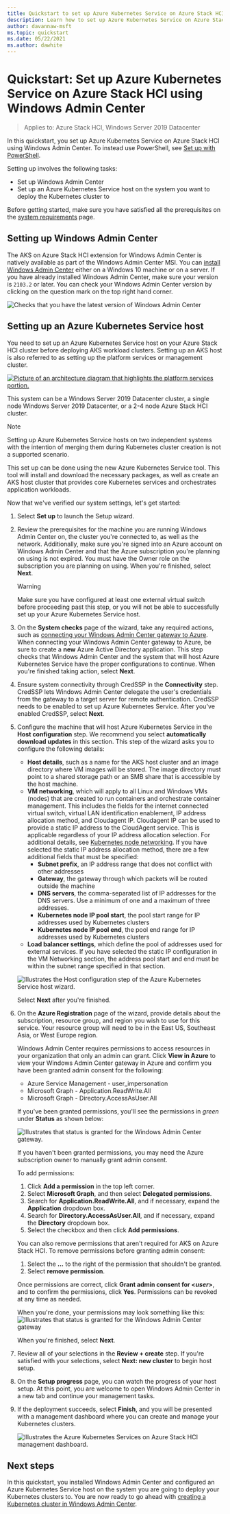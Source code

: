 ```yaml
---
title: Quickstart to set up Azure Kubernetes Service on Azure Stack HCI using Windows Admin Center
description: Learn how to set up Azure Kubernetes Service on Azure Stack HCI using Windows Admin Center
author: davannaw-msft
ms.topic: quickstart
ms.date: 05/22/2021
ms.author: dawhite
---
```


# Quickstart: Set up Azure Kubernetes Service on Azure Stack HCI using Windows Admin Center

> Applies to: Azure Stack HCI, Windows Server 2019 Datacenter

In this quickstart, you set up Azure Kubernetes Service on Azure Stack HCI using Windows Admin Center. To instead use PowerShell, see [Set up with PowerShell](kubernetes-walkthrough-powershell.md).

Setting up involves the following tasks:

* Set up Windows Admin Center
* Set up an Azure Kubernetes Service host on the system you want to deploy the Kubernetes cluster to

Before getting started, make sure you have satisfied all the prerequisites on the [system requirements](.\system-requirements.md) page.

## Setting up Windows Admin Center

The AKS on Azure Stack HCI extension for Windows Admin Center is natively available as part of the Windows Admin Center MSI. You can [install Windows Admin Center](/windows-server/manage/windows-admin-center/deploy/install) either on a Windows 10 machine or on a server. If you have already installed Windows Admin Center, make sure your version is `2103.2` or later. You can check your Windows Admin Center version by clicking on the question mark on the top right hand corner.

![Checks that you have the latest version of Windows Admin Center](.\media\setup\check-wac-version.png)

## Setting up an Azure Kubernetes Service host

You need to set up an Azure Kubernetes Service host on your Azure Stack HCI cluster before deploying AKS workload clusters. Setting up an AKS host is also referred to as setting up the platform services or management cluster.  

[![Picture of an architecture diagram that highlights the platform services portion.](.\media\setup\aks-hci-architecture-focused.png)](.\media\setup\aks-hci-architecture-focused.png)

This system can be a Windows Server 2019 Datacenter cluster, a single node Windows Server 2019 Datacenter, or a 2-4 node Azure Stack HCI cluster.

> [!NOTE]
> Setting up Azure Kubernetes Service hosts on two independent systems with the intention of merging them during Kubernetes cluster creation is not a supported scenario.

This set up can be done using the new Azure Kubernetes Service tool. This tool will install and download the necessary packages, as well as create an AKS host cluster that provides core Kubernetes services and orchestrates application workloads.

Now that we've verified our system settings, let's get started:

1. Select **Set up** to launch the Setup wizard.

2. Review the prerequisites for the machine you are running Windows Admin Center on, the cluster you're connected to, as well as the network. Additionally, make sure you're signed into an Azure account on Windows Admin Center and that the Azure subscription you're planning on using is not expired. You must have the Owner role on the subscription you are planning on using. When you're finished, select **Next**.

   > [!WARNING]
   > Make sure you have configured at least one external virtual switch before proceeding past this step, or you will not be able to successfully set up your Azure Kubernetes Service host.

3. On the **System checks** page of the wizard, take any required actions, such as [connecting your Windows Admin Center gateway to Azure](/windows-server/manage/windows-admin-center/azure/azure-integration). When connecting your Windows Admin Center gateway to Azure, be sure to create a **new** Azure Active Directory application. This step checks that Windows Admin Center and the system that will host Azure Kubernetes Service have the proper configurations to continue. When you're finished taking action, select **Next**.

4. Ensure system connectivity through CredSSP in the **Connectivity** step. CredSSP lets Windows Admin Center delegate the user's credentials from the gateway to a target server for remote authentication. CredSSP needs to be enabled to set up Azure Kubernetes Service. After you've enabled CredSSP, select **Next**.  

5. Configure the machine that will host Azure Kubernetes Service in the **Host configuration** step. We recommend you select **automatically download updates** in this section. This step of the wizard asks you to configure the following details:
    * **Host details**, such as a name for the AKS host cluster and an image directory where VM images will be stored. The image directory must point to a shared storage path or an SMB share that is accessible by the host machine.
    * **VM networking**, which will apply to all Linux and Windows VMs (nodes) that are created to run containers and orchestrate container management. This includes the fields for the internet connected virtual switch, virtual LAN identification enablement, IP address allocation method, and Cloudagent IP. Cloudagent IP can be used to provide a static IP address to the CloudAgent service. This is applicable regardless of your IP address allocation selection. For additional details, see [Kubernetes node networking](./concepts-node-networking.md). If you have selected the static IP address allocation method, there are a few additional fields that must be specified:
      * **Subnet prefix**, an IP address range that does not conflict with other addresses
      * **Gateway**, the gateway through which packets will be routed outside the machine
      * **DNS servers**, the comma-separated list of IP addresses for the DNS servers. Use a minimum of one and a maximum of three addresses. 
      * **Kubernetes node IP pool start**, the pool start range for IP addresses used by Kubernetes clusters
      * **Kubernetes node IP pool end**, the pool end range for IP addresses used by Kubernetes clusters
    * **Load balancer settings**, which define the pool of addresses used for external services. If you have selected the static IP configuration in the VM Networking section, the address pool start and end must be within the subnet range specified in that section.

    ![Illustrates the Host configuration step of the Azure Kubernetes Service host wizard.](.\media\setup\host-configuration.png)

    Select **Next** after you're finished.

6. On the **Azure Registration** page of the wizard, provide details about the subscription, resource group, and region you wish to use for this service. Your resource group will need to be in the East US, Southeast Asia, or West Europe region.  

    Windows Admin Center requires permissions to access resources in your organization that only an admin can grant. Click **View in Azure**  to view your Windows Admin Center gateway in Azure and confirm you have been granted admin consent for the following:

   * Azure Service Management - user_impersonation
   * Microsoft Graph - Application.ReadWrite.All
   * Microsoft Graph - Directory.AccessAsUser.All

    If you've been granted permissions, you'll see the permissions in _green_ under **Status** as shown below:

     ![Illustrates that status is granted for the Windows Admin Center gateway.](.\media\setup\access-granted.png)

   If you haven't been granted permissions, you may need the Azure subscription owner to manually grant admin consent.  

   To add permissions:
   1. Click **Add a permission** in the top left corner.
   1. Select **Microsoft Graph**, and then select **Delegated permissions**.
   1. Search for **Application.ReadWrite.All**, and if necessary, expand the **Application** dropdown box.
   1. Search for **Directory.AccessAsUser.All**, and if necessary, expand the **Directory** dropdown box.
   1. Select the checkbox and then click **Add permissions**.

   You can also remove permissions that aren't required for AKS on Azure Stack HCI.  To remove permissions before granting admin consent:
   1. Select the **...** to the right of the permission that shouldn't be granted.
   1. Select **remove permission**.

   Once permissions are correct, click **Grant admin consent for <_user_>**, and to confirm the permissions, click **Yes**.  Permissions can be revoked at any time as needed.

   When you're done, your permissions may look something like this:  
   ![Illustrates that status is granted for the Windows Admin Center gateway](.\media\setup\wac-api-permissions.png)

   When you're finished, select **Next**.

7. Review all of your selections in the **Review + create** step. If you're satisfied with your selections, select **Next: new cluster** to begin host setup.

8. On the **Setup progress** page, you can watch the progress of your host setup. At this point, you are welcome to open Windows Admin Center in a new tab and continue your management tasks.

9. If the deployment succeeds, select **Finish**, and you will be presented with a management dashboard where you can create and manage your Kubernetes clusters.

   ![Illustrates the Azure Kubernetes Services on Azure Stack HCI management dashboard.](.\media\setup\dashboard.png)

## Next steps

In this quickstart, you installed Windows Admin Center and configured an Azure Kubernetes Service host on the system you are going to deploy your Kubernetes clusters to. You are now ready to go ahead with [creating a Kubernetes cluster in Windows Admin Center](create-kubernetes-cluster.md).
